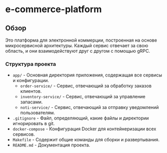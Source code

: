 # e-commerce-platform

## Обзор
Это платформа для электронной коммерции, построенная на основе микросервисной архитектуры. Каждый сервис отвечает за свою область, и они взаимодействуют друг с другом с помощью gRPC.

### Структура проекта
- `app/` - Основная директория приложения, содержащая все сервисы и конфигурации.
  - `order-service/` - Сервис, отвечающий за обработку заказов клиентов.
  - `inventory-service/` - Сервис, отвечающий за управление запасами.
  - `noti-service/` - Сервис, отвечающий за отправку уведомлений пользователям.
- `.gitignore` - Файл, определяющий, какие файлы и директории игнорировать в git.
- `docker-compose` - Конфигурация Docker для контейнеризации всех сервисов.
- `Makefile` - Содержит общие команды для сборки и развертывания.
- `README.md` - Документация проекта.
